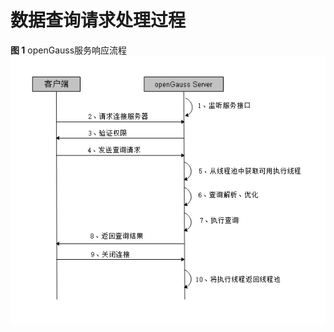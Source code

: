 # 数据查询请求处理过程<a name="ZH-CN_TOPIC_0242370170"></a>

**图 1**  openGauss服务响应流程<a name="zh-cn_topic_0237120246_zh-cn_topic_0059778641_f8739a7e890f246bb9fb77f8a9b1c4105"></a>  
![](figures/openGauss服务响应流程.jpg "openGauss服务响应流程")

